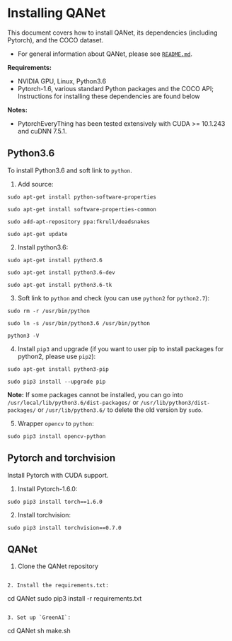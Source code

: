 # Installing QANet

This document covers how to install QANet, its dependencies (including Pytorch), and the COCO dataset.

- For general information about QANet, please see [`README.md`](README.md).

**Requirements:**

- NVIDIA GPU, Linux, Python3.6
- Pytorch-1.6, various standard Python packages and the COCO API; Instructions for installing these dependencies are found below

**Notes:**

- PytorchEveryThing has been tested extensively with CUDA >= 10.1.243 and cuDNN 7.5.1.


## Python3.6

To install Python3.6 and soft link to `python`.

1. Add source:

```
sudo apt-get install python-software-properties

sudo apt-get install software-properties-common

sudo add-apt-repository ppa:fkrull/deadsnakes

sudo apt-get update
```

2. Install python3.6:

```
sudo apt-get install python3.6

sudo apt-get install python3.6-dev

sudo apt-get install python3.6-tk
```

3. Soft link to `python` and check (you can use `python2` for `python2.7`):

```
sudo rm -r /usr/bin/python

sudo ln -s /usr/bin/python3.6 /usr/bin/python

python3 -V
```

4. Install `pip3` and upgrade (if you want to user pip to install packages for python2, please use `pip2`):

```
sudo apt-get install python3-pip

sudo pip3 install --upgrade pip
```

   **Note:** If some packages cannot be installed, you can go into `/usr/local/lib/python3.6/dist-packages/` or `/usr/lib/python3/dist-packages/` or `/usr/lib/python3.6/` to delete the old version by `sudo`.


5. Wrapper `opencv` to `python`:

```
sudo pip3 install opencv-python
```


## Pytorch and torchvision

Install Pytorch with CUDA support.

1. Install Pytorch-1.6.0:

```
sudo pip3 install torch==1.6.0
```

2. Install torchvision:

```
sudo pip3 install torchvision==0.7.0
```

## QANet

1. Clone the QANet repository
```

2. Install the requirements.txt:

```
cd QANet
sudo pip3 install -r requirements.txt
```

3. Set up `GreenAI`:

```
cd QANet
sh make.sh
```

